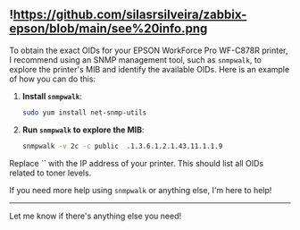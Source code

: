 !https://github.com/silasrsilveira/zabbix-epson/blob/main/see%20info.png
---

To obtain the exact OIDs for your EPSON WorkForce Pro WF-C878R printer, I recommend using an SNMP management tool, such as `snmpwalk`, to explore the printer's MIB and identify the available OIDs. Here is an example of how you can do this:

1. **Install `snmpwalk`**:
   ```bash
   sudo yum install net-snmp-utils
   ```

2. **Run `snmpwalk` to explore the MIB**:
   ```bash
   snmpwalk -v 2c -c public  .1.3.6.1.2.1.43.11.1.1.9
   ```

Replace `` with the IP address of your printer. This should list all OIDs related to toner levels.

If you need more help using `snmpwalk` or anything else, I'm here to help!

---

Let me know if there's anything else you need!
